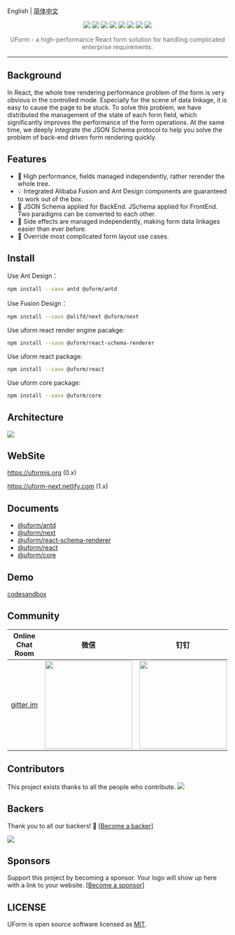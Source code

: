 English | [简体中文](./README.zh-cn.md)

<p align="center">
<img src="https://img.alicdn.com/tfs/TB19uf2XBGw3KVjSZFwXXbQ2FXa-1400-689.png">
<a href="https://www.npmjs.com/package/@uform/core"><a href="#backers" alt="sponsors on Open Collective"><img src="https://opencollective.com/uform/backers/badge.svg" /></a> <a href="#sponsors" alt="Sponsors on Open Collective"><img src="https://opencollective.com/uform/sponsors/badge.svg" /></a> <img src="https://img.shields.io/npm/v/@uform/core.svg"></a>
<a href="https://www.npmjs.com/package/@uform/react"><img src="https://img.shields.io/npm/v/@uform/react.svg"></a>
<a href="https://travis-ci.com/alibaba/uform"><img src="https://travis-ci.com/alibaba/uform.svg?branch=master"></a>
<a href="https://standardjs.com"><img src="https://img.shields.io/badge/code_style-standard-brightgreen.svg"></a>
<a href="https://app.netlify.com/sites/uform/deploys"><img src="https://api.netlify.com/api/v1/badges/7145918b-9cb5-47f8-8a42-111969e232ef/deploy-status"/></a>
</p>

<p align="center" style="color:#666;margin-top:10px;">UForm - a high-performance React form solution for handling complicated enterprise requirements.</p>

---

## Background

In React, the whole tree rendering performance problem of the form is very obvious in the controlled mode. Especially for the scene of data linkage, it is easy to cause the page to be stuck. To solve this problem, we have distributed the management of the state of each form field, which significantly improves the performance of the form operations. At the same time, we deeply integrate the JSON Schema protocol to help you solve the problem of back-end driven form rendering quickly.

## Features

- 🚀 High performance, fields managed independently, rather rerender the whole tree.
- 💡 Integrated Alibaba Fusion and Ant Design components are guaranteed to work out of the box.
- 🎨 JSON Schema applied for BackEnd. JSchema applied for FrontEnd. Two paradigms can be converted to each other.
- 🏅 Side effects are managed independently, making form data linkages easier than ever before.
- 🌯 Override most complicated form layout use cases.

## Install

Use Ant Design：

```bash
npm install --save antd @uform/antd
```

Use Fusion Design：

```bash
npm install --save @alifd/next @uform/next
```

Use uform react render engine pacakge:

```bash
npm install --save @uform/react-schema-renderer
```

Use uform react package:

```bash
npm install --save @uform/react
```

Use uform core package:

```bash
npm install --save @uform/core
```

## Architecture

![](https://img.alicdn.com/tfs/TB1i9nmolv0gK0jSZKbXXbK2FXa-1882-1144.png)


## WebSite

https://uformjs.org (0.x)

https://uform-next.netlify.com (1.x)

## Documents

- [@uform/antd](./packages/antd/README.md)
- [@uform/next](./packages/next/README.md)
- [@uform/react-schema-renderer](./packages/react-schema-renderer/README.md)
- [@uform/react](./packages/react/README.md)
- [@uform/core](./packages/core/README.md)


## Demo

[codesandbox](https://codesandbox.io/s/o5up7)

## Community

| Online Chat Room                                             | 微信                                                         | 钉钉 |
| ------------------------------------------------------------ | ------------------------------------------------------------ | ---- |
| [gitter.im](https://gitter.im/alibaba-uform/community?source=orgpage) | <img width="200" src="https://img.alicdn.com/tfs/TB1jhm5VNYaK1RjSZFnXXa80pXa-620-824.png"/> |   <img width="200" src="https://img.alicdn.com/tfs/TB1pHMzUrPpK1RjSZFFXXa5PpXa-620-818.png"/>   |


## Contributors

This project exists thanks to all the people who contribute. 
<a href="https://github.com/alibaba/uform/graphs/contributors"><img src="https://opencollective.com/uform/contributors.svg?width=890&button=false" /></a>


## Backers

Thank you to all our backers! 🙏 [[Become a backer](https://opencollective.com/uform#backer)]

<a href="https://opencollective.com/uform#backers" target="_blank"><img src="https://opencollective.com/uform/backers.svg?width=890"></a>


## Sponsors

Support this project by becoming a sponsor. Your logo will show up here with a link to your website. [[Become a sponsor](https://opencollective.com/uform#sponsor)]



## LICENSE

UForm is open source software licensed as
[MIT](https://github.com/alibaba/uform/blob/master/LICENSE.md).

